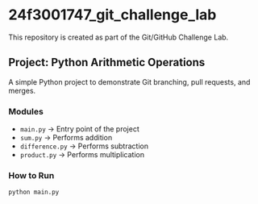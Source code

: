 # 24f3001747_git_challenge_lab

This repository is created as part of the Git/GitHub Challenge Lab.

## Project: Python Arithmetic Operations
A simple Python project to demonstrate Git branching, pull requests, and merges.

### Modules
- `main.py` → Entry point of the project
- `sum.py` → Performs addition
- `difference.py` → Performs subtraction
- `product.py` → Performs multiplication

### How to Run
```bash
python main.py

